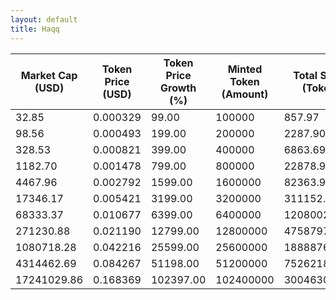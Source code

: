 ```yaml
---
layout: default
title: Haqq
---
```

| Market Cap (USD) | Token Price (USD) | Token Price Growth (%) | Minted Token (Amount) | Total Spent (Token) | Author Revenue (USD) | Platform Mint Fee (USD) |
|------------------|-------------------|------------------------|-----------------------|--------------------|-------------------------|-------------------------|
| 32.85 | 0.000329 | 99.00 | 100000 | 857.97 | 0.74 | 0.07 |
| 98.56 | 0.000493 | 199.00 | 200000 | 2287.90 | 1.97 | 0.20 |
| 328.53 | 0.000821 | 399.00 | 400000 | 6863.69 | 5.91 | 0.59 |
| 1182.70 | 0.001478 | 799.00 | 800000 | 22878.91 | 19.71 | 1.97 |
| 4467.96 | 0.002792 | 1599.00 | 1600000 | 82363.93 | 70.96 | 7.10 |
| 17346.17 | 0.005421 | 3199.00 | 3200000 | 311152.35 | 268.08 | 26.81 |
| 68333.37 | 0.010677 | 6399.00 | 6400000 | 1208002.63 | 1040.77 | 104.08 |
| 271230.88 | 0.021190 | 12799.00 | 12800000 | 4758797.00 | 4100.00 | 410.00 |
| 1080718.28 | 0.042216 | 25599.00 | 25600000 | 18888760.94 | 16273.85 | 1627.39 |
| 4314462.69 | 0.084267 | 51198.00 | 51200000 | 75262189.67 | 64843.10 | 6484.31 |
| 17241029.86 | 0.168369 | 102397.00 | 102400000 | 300463050.49 | 258867.76 | 25886.78 |
